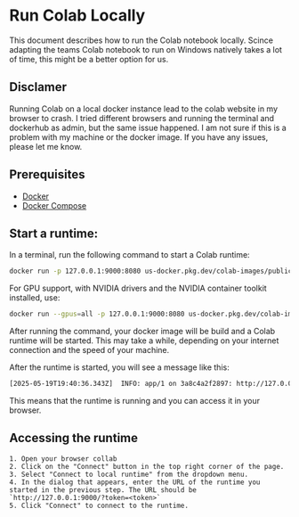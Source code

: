 # Run Colab Locally

This document describes how to run the Colab notebook locally. Scince adapting the teams Colab notebook to run on Windows natively takes a lot of time, this might be a better option for us.

## Disclamer
Running Colab on a local docker instance lead to the colab website in my browser to crash. I tried different browsers and running the terminal and dockerhub as admin, but the same issue happened. I am not sure if this is a problem with my machine or the docker image. If you have any issues, please let me know.


## Prerequisites
- [Docker](https://docs.docker.com/get-docker/)
- [Docker Compose](https://docs.docker.com/compose/install/)


## Start a runtime:
In a terminal, run the following command to start a Colab runtime:

```bash
docker run -p 127.0.0.1:9000:8080 us-docker.pkg.dev/colab-images/public/runtime
```
      

For GPU support, with NVIDIA drivers and the NVIDIA container toolkit installed, use:

```bash
docker run --gpus=all -p 127.0.0.1:9000:8080 us-docker.pkg.dev/colab-images/public/runtime
```

After running the command, your docker image will be build and a Colab runtime will be started. This may take a while, depending on your internet connection and the speed of your machine.

After the runtime is started, you will see a message like this:

```bash
[2025-05-19T19:40:36.343Z]  INFO: app/1 on 3a8c4a2f2897: http://127.0.0.1:9000/?token=3e06907575168151b1c4991d32d5960cf158ddac26f19f43 (type=jupyter)
```
This means that the runtime is running and you can access it in your browser.


## Accessing the runtime
    1. Open your browser collab
    2. Click on the "Connect" button in the top right corner of the page.
    3. Select "Connect to local runtime" from the dropdown menu.    
    4. In the dialog that appears, enter the URL of the runtime you started in the previous step. The URL should be `http://127.0.0.1:9000/?token=<token>`
    5. Click "Connect" to connect to the runtime.





